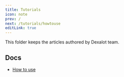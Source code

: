 ```yaml
---
title: Tutorials
icon: note
prev: /
next: /tutorials/howtouse
editLink: true
---
```


This folder keeps the articles authored by Dexalot team.

## Docs


* [How to use](/tutorials/howtouse)
